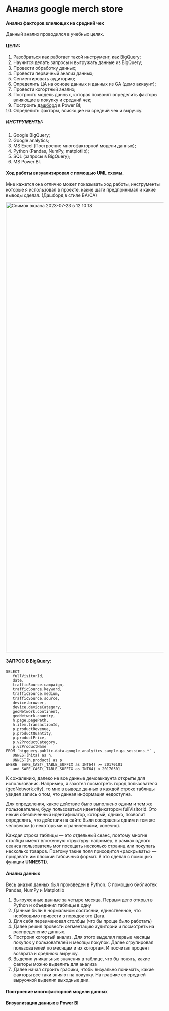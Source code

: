 # Анализ google merch store

#### Анализ факторов влияющих на средний чек

Данный анализ проводился в учебных целях.

#### ЦЕЛИ:
1. Разобраться как работает такой инструмент, как BigQuery; 
2. Научится делать запросы и выгружать данные из BigQuery;
3. Провести обработку данных;
4. Провести первичный анализ данных;
5. Сегментировать аудиторию;
6. Определить ЦА на основе данных и данных из GA (демо аккаунт);
7. Провести когортный анализ;
8. Построить модель данных, которая позвоилт определить факторы влияющие в покупку и средний чек;
9. Построить [дашборд](https://app.powerbi.com/view?r=eyJrIjoiYmU4YmYwOWQtNTc3MS00ZTAzLThkOWItNjVkNjExYmQxZTIyIiwidCI6IjZhNGRlZTAxLWMzZjUtNGQ0Yi1iZGQyLTllMWYxNDgyYWM1ZCIsImMiOjl9&pageName=ReportSection) в Power BI;
10. Определить факторы, влияющие на средний чек и выручку.

##### ИНСТРУМЕНТЫ:
1. Google BigQuery;
2. Google analytics;
3. MS Excel (Построениe многофакторной модели данных);
4. Python (Pandas, NumPy, matplotlib);
5. SQL (запросы в BigQuery);
6. MS Power BI.


#### Ход работы визуализировал с помощью UML схемы. 
Мне кажется она отлично может показывать ход работы, инструменты которые я использовал в проекте, какие шаги предпринимал и какие выводы сделал. (Дашборд в стиле БА/СА)  

<img width="1429" alt="Снимок экрана 2023-07-23 в 12 10 18" src="https://github.com/SmirnovArtemDA/google_mech_store/assets/139784954/c107e11e-34eb-47f7-8a60-db3596773552">


#### ЗАПРОС В BigQuery:

```
SELECT
   fullVisitorId,
   date,
   trafficSource.campaign,
   trafficSource.keyword,
   trafficSource.medium,
   trafficSource.source,
   device.browser,
   device.deviceCategory,
   geoNetwork.continent,
   geoNetwork.country,
   h.page.pagePath,
   h.item.transactionId,
   p.productRevenue,
   p.productQuantity,
   p.productPrice,
   p.v2ProductCategory,
   p.v2ProductName
FROM `bigquery-public-data.google_analytics_sample.ga_sessions_*` ,
   UNNEST(hits) as h,
   UNNEST(h.product) as p
WHERE  SAFE_CAST(_TABLE_SUFFIX as INT64) >= 20170101
   and SAFE_CAST(_TABLE_SUFFIX as INT64) < 20170501
```
К сожалению, далеко не все данные демоаккаунта открыты для использования. Например, я захотел посмотреть город пользователя (geoNetwork.city), то мне в выводе данных в каждой строке таблицы увидел запись о том, что данная информация недоступна. 

Для определения, какое действие было выполнено одним и тем же пользователем, буду пользоваться идентификатором fullVisitorId. Это некий обезличенный идентификатор, который, однако, позволит определить, что действия на сайте были совершены одним и тем же человеком (с некоторыми ограничениями, конечно).

Каждая строка таблицы — это отдельный сеанс, поэтому многие столбцы имеют вложенную структуру: например, в рамках одного сеанса пользователь мог посещать несколько страниц или покупать несколько товаров. Поэтому такие поля приходится «раскрывать» — придавать им плоский табличный формат. Я это сделал с помощью функции **UNNEST()**. 

#### Анализ данных 

Весь аназил данных был произведен в Python. С помощью библиотек Pandas, NumPy и Matplotlib

1. Выгруженные данные за четыре месяца. Первым дело открыл в Python и объединил таблицы в одну
2. Данные были в нормальном состоянии, единственное, что необходимо привести в порядок это Дата.
3. Для себя переименовал столбцы (что бы проще было работать)
4. Далее решил провести сегментацию аудитории и посмотреть на распределение данных.
5. Построил когортый анализ. Для этого выделил первые месяцы покупок у пользователей и месяцы покупок. Далее сгрупировал пользователей по месяцам и их когортам. И посчитал процент возврата и среднюю выручку.
6. Выделил уникальные значения в таблице, что бы понять, какие факторы можно выделить для анализа
7. Далее начал строить графики, чтобы визуально понимать, какие факторы все таки влияют на покупку. На графике со средней выруочкой выделил выходные дни.

#### Построение многофакторной модели данных

#### Визуализация данных в Power BI



